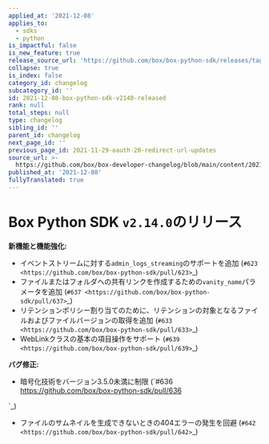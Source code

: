 ```yaml
---
applied_at: '2021-12-08'
applies_to:
  - sdks
  - python
is_impactful: false
is_new_feature: true
release_source_url: 'https://github.com/box/box-python-sdk/releases/tag/v2.14.0'
collapse: true
is_index: false
category_id: changelog
subcategory_id: ''
id: 2021-12-08-box-python-sdk-v2140-released
rank: null
total_steps: null
type: changelog
sibling_id: ''
parent_id: changelog
next_page_id: ''
previous_page_id: 2021-11-29-oauth-20-redirect-url-updates
source_url: >-
  https://github.com/box/box-developer-changelog/blob/main/content/2021/12-08-box-python-sdk-v2140-released.md
published_at: '2021-12-08'
fullyTranslated: true
---
```

# Box Python SDK `v2.14.0`のリリース

**新機能と機能強化:**

* イベントストリームに対する`admin_logs_streaming`のサポートを追加 (`#623 <https://github.com/box/box-python-sdk/pull/623>`\_)
* ファイルまたはフォルダへの共有リンクを作成するための`vanity_name`パラメータを追加 (`#637 <https://github.com/box/box-python-sdk/pull/637>`\_)
* リテンションポリシー割り当てのために、リテンションの対象となるファイルおよびファイルバージョンの取得を追加 (`#633 <https://github.com/box/box-python-sdk/pull/633>`\_)
* WebLinkクラスの基本の項目操作をサポート (`#639 <https://github.com/box/box-python-sdk/pull/639>`\_)

**バグ修正:**

* 暗号化技術をバージョン3.5.0未満に制限 (\`#636 <https://github.com/box/box-python-sdk/pull/636>

\`\_)

* ファイルのサムネイルを生成できないときの404エラーの発生を回避 (`#642 <https://github.com/box/box-python-sdk/pull/642>`\_)
